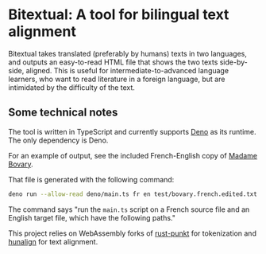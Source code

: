 # Bitextual: A tool for bilingual text alignment

Bitextual takes translated (preferably by humans) texts in two languages,
and outputs an easy-to-read HTML file that shows the two texts side-by-side,
aligned. This is useful for intermediate-to-advanced language learners, who
want to read literature in a foreign language, but are intimidated by the
difficulty of the text.

## Some technical notes

The tool is written in TypeScript and currently supports [Deno](https://deno.land) as its runtime.
The only dependency is Deno.

For an example of output, see the included French-English copy of [Madame Bovary](https://htmlpreview.github.io/?https://github.com/wydengyre/bitextual/blob/main/test/bovary.aligned.html).

That file is generated with the following command:

```sh
deno run --allow-read deno/main.ts fr en test/bovary.french.edited.txt test/bovary.english.edited.txt > test/bovary.aligned.html 
```

The command says
"run the `main.ts` script on a French source file and an English target file, which have the following paths."

This project relies on WebAssembly forks of [rust-punkt](https://github.com/wydengyre/rust-punkt)
for tokenization and [hunalign](https://github.com/wydengyre/hunalign) for text alignment.
